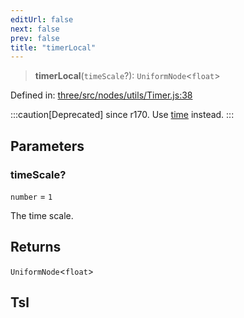 ```yaml
---
editUrl: false
next: false
prev: false
title: "timerLocal"
---
```


> **timerLocal**(`timeScale`?): `UniformNode`\<`float`\>

Defined in: [three/src/nodes/utils/Timer.js:38](https://github.com/DefinitelyMaybe/three-i18n/blob/fa57b79433d1c349ffb23a78727299c8d4190136/three/src/nodes/utils/Timer.js#L38)

:::caution[Deprecated]
since r170. Use [time](/reference/threewebgpu/namespaces/tsl/variables/time/) instead.
:::

## Parameters

### timeScale?

`number` = `1`

The time scale.

## Returns

`UniformNode`\<`float`\>

## Tsl
